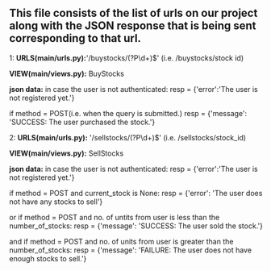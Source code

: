 ## This file consists of the list of urls on our project along with the JSON response that is being sent corresponding to that url.

                    
1:       **URLS(main/urls.py):**'/buystocks/(?P<id>\d+)$' (i.e. /buystocks/stock id)

**VIEW(main/views.py):** BuyStocks
					
**json data:** in case the user is not authenticated:	resp = {'error':'The user is not registered yet.'}

if method = POST(i.e. when the query is submitted.)
	resp = {'message': 'SUCCESS: The user purchased the stock.'}


2:        **URLS(main/urls.py):** '/sellstocks/(?P<id>\d+)$' (i.e. /sellstocks/stock_id)

**VIEW(main/views.py):** SellStocks     
					
**json data:** in case the user is not authenticated:	resp = {'error':'The user is not registered yet.'}

if method = POST and current_stock is None:
												resp = {'error': 'The user does not have any stocks to sell'}   

or if method = POST and no. of untits from user is less than the number_of_stocks:
												resp = {'message': 'SUCCESS: The user sold the stock.'}

and if method = POST and no. of units from user is greater than the number_of_stocks:
												resp = {'message': 'FAILURE: The user does not have enough stocks to sell.'} 

